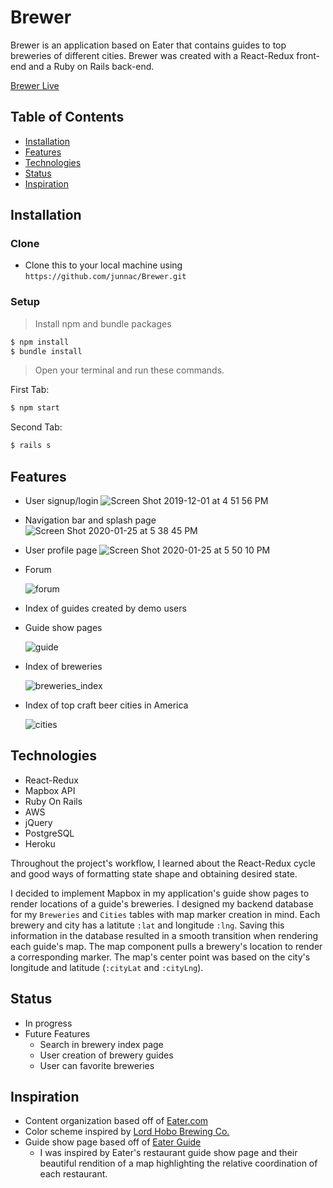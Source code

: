 # Brewer

Brewer is an application based on Eater that contains guides to top breweries of different cities. Brewer was created with a React-Redux front-end and a Ruby on Rails back-end.

<a href="https://junnac-brewer.herokuapp.com/#/">Brewer Live</a>

## Table of Contents

* [Installation](#installation)
* [Features](#features)
* [Technologies](#technologies)
* [Status](#status)
* [Inspiration](#inspiration)

## <a name="Installation">Installation</a>
### Clone
* Clone this to your local machine using `https://github.com/junnac/Brewer.git`
### Setup
> Install npm and bundle packages
```sh
$ npm install
$ bundle install
```

> Open your terminal and run these commands.

First Tab:
```sh
$ npm start
```

Second Tab:
```sh
$ rails s
```


## <a name="features">Features</a>
* User signup/login
![Screen Shot 2019-12-01 at 4 51 56 PM](https://user-images.githubusercontent.com/32081352/69923586-e92eec00-145a-11ea-90bd-662b4399c75a.png)

* Navigation bar and splash page
![Screen Shot 2020-01-25 at 5 38 45 PM](https://user-images.githubusercontent.com/32081352/73129525-f4098700-3f9a-11ea-837a-24a4e6612391.png)

* User profile page
![Screen Shot 2020-01-25 at 5 50 10 PM](https://user-images.githubusercontent.com/32081352/73129535-359a3200-3f9b-11ea-8ec8-cd7c1ac4d061.png)

* Forum

  ![forum](https://user-images.githubusercontent.com/32081352/73129513-a2f99300-3f9a-11ea-8331-75dba2e806ef.gif)

* Index of guides created by demo users
* Guide show pages

  ![guide](https://user-images.githubusercontent.com/32081352/73129512-a2f99300-3f9a-11ea-9f2b-6a7724125a32.gif)

* Index of breweries

  ![breweries_index](https://user-images.githubusercontent.com/32081352/73129516-a3922980-3f9a-11ea-95c1-2bf98c8b9130.gif)

* Index of top craft beer cities in America

  ![cities](https://user-images.githubusercontent.com/32081352/73129515-a2f99300-3f9a-11ea-92d5-a7bb1a685c70.gif)


## <a name="technologies">Technologies</a>
* React-Redux
* Mapbox API
* Ruby On Rails
* AWS
* jQuery
* PostgreSQL
* Heroku

Throughout the project's workflow, I learned about the <a name="react-redux">React-Redux</a> cycle and good ways of formatting state shape and obtaining desired state.

I decided to implement Mapbox in my application's guide show pages to render locations of a guide's breweries. I designed my backend database for my `Breweries` and `Cities` tables with map marker creation in mind. Each brewery and city has a latitute `:lat` and longitude `:lng`.  Saving this information in the database resulted in a smooth transition when rendering each guide's map. The map component pulls a brewery's location to render a corresponding marker. The map's center point was based on the city's longitude and latitude (`:cityLat` and `:cityLng`).

## <a name="status">Status</a>
* In progress
* Future Features
  * Search in brewery index page
  * User creation of brewery guides
  * User can favorite breweries

## <a name="inspiration">Inspiration</a>
* Content organization based off of <a href="https://www.eater.com/">Eater.com</a>
* Color scheme inspired by <a href="https://lordhobobrewing.com/">Lord Hobo Brewing Co.</a>
* Guide show page based off of <a href="https://www.eater.com/maps/best-sao-paulo-restaurants">Eater Guide</a>
  * I was inspired by Eater's restaurant guide show page and their beautiful rendition of a map highlighting the relative coordination of each restaurant.
